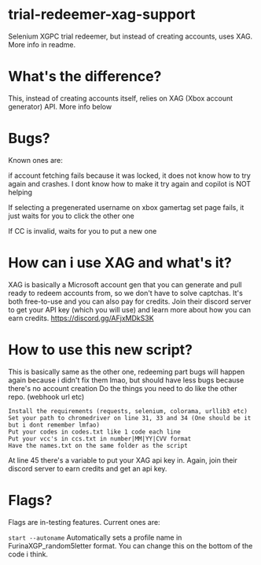
# trial-redeemer-xag-support
Selenium XGPC trial redeemer, but instead of creating accounts, uses XAG. More info in readme.

# What's the difference?
This, instead of creating accounts itself, relies on XAG (Xbox account generator) API. More info below
# Bugs?
Known ones are:

if account fetching fails because it was locked, it does not know how to try again and crashes. I dont know how to make it try again and copilot is NOT helping

If selecting a pregenerated username on xbox gamertag set page fails, it just waits for you to click the other one

If CC is invalid, waits for you to put a new one

# How can i use XAG and what's it?
XAG is basically a Microsoft account gen that you can generate and pull ready to redeem accounts from, so we don't have to solve captchas.
It's both free-to-use and you can also pay for credits. Join their discord server to get your API key (which you will use) and learn more about how you can earn credits.
https://discord.gg/AFjxMDkS3K
# How to use this new script?
This is basically same as the other one, redeeming part bugs will happen again because i didn't fix them lmao, but should have less bugs because there's no account creation
Do the things you need to do like the other repo. (webhook url etc)
```
Install the requirements (requests, selenium, colorama, urllib3 etc)
Set your path to chromedriver on line 31, 33 and 34 (One should be it but i dont remember lmfao)
Put your codes in codes.txt like 1 code each line
Put your vcc's in ccs.txt in number|MM|YY|CVV format
Have the names.txt on the same folder as the script
```
At line 45 there's a variable to put your XAG api key in. Again, join their discord server to earn credits and get an api key.

# Flags?

Flags are in-testing features. Current ones are:

`start --autoname` Automatically sets a profile name in FurinaXGP_random5letter format. You can change this on the bottom of the code i think.

